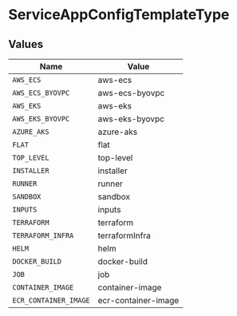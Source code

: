 # ServiceAppConfigTemplateType


## Values

| Name                  | Value                 |
| --------------------- | --------------------- |
| `AWS_ECS`             | aws-ecs               |
| `AWS_ECS_BYOVPC`      | aws-ecs-byovpc        |
| `AWS_EKS`             | aws-eks               |
| `AWS_EKS_BYOVPC`      | aws-eks-byovpc        |
| `AZURE_AKS`           | azure-aks             |
| `FLAT`                | flat                  |
| `TOP_LEVEL`           | top-level             |
| `INSTALLER`           | installer             |
| `RUNNER`              | runner                |
| `SANDBOX`             | sandbox               |
| `INPUTS`              | inputs                |
| `TERRAFORM`           | terraform             |
| `TERRAFORM_INFRA`     | terraformInfra        |
| `HELM`                | helm                  |
| `DOCKER_BUILD`        | docker-build          |
| `JOB`                 | job                   |
| `CONTAINER_IMAGE`     | container-image       |
| `ECR_CONTAINER_IMAGE` | ecr-container-image   |